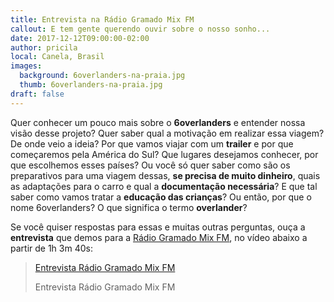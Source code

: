 ```yaml
---
title: Entrevista na Rádio Gramado Mix FM
callout: E tem gente querendo ouvir sobre o nosso sonho...
date: 2017-12-12T09:00:00-02:00
author: pricila
local: Canela, Brasil
images:
  background: 6overlanders-na-praia.jpg
  thumb: 6overlanders-na-praia.jpg
draft: false
---
```


Quer conhecer um pouco mais sobre o **6overlanders** e entender nossa visão desse projeto? Quer saber qual a motivação em realizar essa viagem? De onde veio a ideia? Por que vamos viajar com um **trailer** e por que começaremos pela América do Sul? Que lugares desejamos conhecer, por que escolhemos esses países? Ou você só quer saber como são os preparativos para uma viagem dessas, **se precisa de muito dinheiro**, quais as adaptações para o carro e qual a **documentação necessária**? E que tal saber como vamos tratar a **educação das crianças**? Ou então, por que o nome 6overlanders? O que significa o termo **overlander**?

Se você quiser respostas para essas e muitas outras perguntas, ouça a **entrevista** que demos para a [Rádio Gramado Mix FM](http://gramadofm.com.br), no vídeo abaixo a partir de 1h 3m 40s:

<div class="fb-video" data-href="https://www.facebook.com/estopassola/videos/780452598810322/" data-width="700" data-show-text="false">
  <div class="fb-xfbml-parse-ignore">
    <blockquote cite="https://www.facebook.com/estopassola/videos/780452598810322/">
      <a href="https://www.facebook.com/estopassola/videos/780452598810322/">Entrevista Rádio Gramado Mix FM</a>
      <p>Entrevista Rádio Gramado Mix FM</p>
    </blockquote>
  </div>
</div>